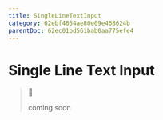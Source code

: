 ```yaml
---
title: SingleLineTextInput
category: 62ebf4654ae80e09e468624b
parentDoc: 62ec01bd561bab0aa775efe4
---
```


# Single Line Text Input

>🚧 
>
> coming soon
